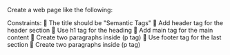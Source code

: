 Create a web page like the following:

Constraints:
 The title should be "Semantic Tags"
 Add header tag for the header section
 Use h1 tag for the heading
 Add main tag for the main content
 Create two paragraphs inside (p tag)
 Use footer tag for the last section
 Create two paragraphs inside (p tag)
